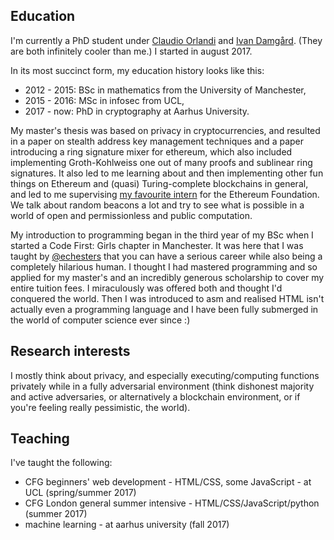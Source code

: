 ## Education

I'm currently a PhD student under 
[Claudio Orlandi](http://www.cs.au.dk/~orlandi/) and [Ivan Damgård](http://www.daimi.au.dk/~ivan/). (They are both infinitely 
cooler than me.) I started in august 2017.

In its most succinct form, my education history looks like this:
- 2012 - 2015: BSc in mathematics from the University of Manchester,
- 2015 - 2016: MSc in infosec from UCL,
- 2017 - now: PhD in cryptography at Aarhus University.

My master's thesis was based on privacy in cryptocurrencies, and resulted in a paper on stealth address key management techniques and a paper introducing a ring signature mixer for ethereum, which also included implementing Groth-Kohlweiss 
one out of many proofs and sublinear ring signatures. It also led to me learning about and then implementing other fun things 
on Ethereum and (quasi) Turing-complete blockchains in general, and led to me supervising [my favourite intern](https://github.com/jakegsy/) 
for the Ethereum Foundation. We talk about random beacons a lot and try to see what is possible in a world of open and 
permissionless and public computation.

My introduction to programming began in the third year of my BSc when I started a Code First: Girls chapter in Manchester. It 
was here that I was taught by [@echesters](https://twitter.com/echesters) that you can have a serious career while also being a 
completely hilarious human. I thought I had mastered programming and so applied for my master's and an incredibly generous 
scholarship to cover my entire tuition fees. I miraculously was offered both and thought I'd conquered the world. Then I was 
introduced to asm and realised HTML isn't actually even a programming language and I have been fully submerged in the world of computer science ever since :)


## Research interests

I mostly think about privacy, and especially executing/computing functions privately while in a fully adversarial environment 
(think dishonest majority and active adversaries, or alternatively a blockchain environment, or if you're feeling really 
pessimistic, the world). 


## Teaching

I've taught the following:
- CFG beginners' web development - HTML/CSS, some JavaScript - at UCL (spring/summer 2017)
- CFG London general summer intensive - HTML/CSS/JavaScript/python (summer 2017)
- machine learning - at aarhus university (fall 2017)
